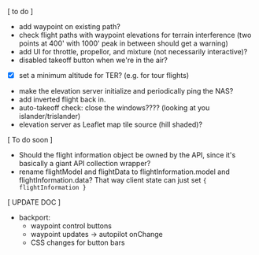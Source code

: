 [ to do ]

- add waypoint on existing path?
- check flight paths with waypoint elevations for terrain interference (two points at 400' with 1000' peak in between should get a warning)
- add UI for throttle, propellor, and mixture (not necessarily interactive)?
- disabled takeoff button when we're in the air?
- [x] set a minimum altitude for TER? (e.g. for tour flights)
- make the elevation server initialize and periodically ping the NAS?
- add inverted flight back in.
- auto-takeoff check: close the windows???? (looking at you islander/trislander)
- elevation server as Leaflet map tile source (hill shaded)?

[ To do soon ]

- Should the flight information object be owned by the API, since it's basically a giant API collection wrapper?
- rename flightModel and flightData to flightInformation.model and flightInformation.data? That way client state can just set `{ flightInformation }`

[ UPDATE DOC ]

- backport:
  - waypoint control buttons
  - waypoint updates -> autopilot onChange
  - CSS changes for button bars

